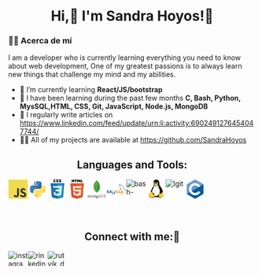<h1 align="center">Hi,👋 I'm Sandra Hoyos!🌺</h1>

<h3> 👩🏻  Acerca de mí </h3>

I am a developer who is currently learning everything you need to know about web development,
One of my greatest passions is to always learn new things that challenge my mind and my abilities.

- 🌱  I’m currently learning **React/JS/bootstrap**
- 💬  I have been learning during the past few months **C, Bash, Python, MysSQL,HTML, CSS, Git, JavaScript, Node.js, MongoDB** 
- 📝  I regularly write articles on  https://www.linkedin.com/feed/update/urn:li:activity:6902491276454047744/
- 👨‍💻  All of my projects are available at https://github.com/SandraHoyos


<h2 align="center">Languages and Tools:</h2>
<p align="left">
<img src="https://raw.githubusercontent.com/devicons/devicon/master/icons/c/c-original.svg" alt="c" width="40" height="40" />

<img align="left" src="https://raw.githubusercontent.com/devicons/devicon/master/icons/javascript/javascript-original.svg" alt="javascript" width="40" height="40" /> 

<img align="left" src="https://raw.githubusercontent.com/devicons/devicon/master/icons/python/python-original.svg" alt="python" width="40" height="40" />

<img align="left" src="https://raw.githubusercontent.com/devicons/devicon/master/icons/css3/css3-original-wordmark.svg" alt="pcss3" width="40" height="40" />

<img align="left" src="https://raw.githubusercontent.com/devicons/devicon/master/icons/html5/html5-original-wordmark.svg" alt="html5" width="40" height="40" />

<img align="left" src="https://raw.githubusercontent.com/devicons/devicon/master/icons/mongodb/mongodb-original-wordmark.svg" alt="mongodb" width="40" height="40" />

<img align="left" src="https://raw.githubusercontent.com/devicons/devicon/master/icons/mysql/mysql-original-wordmark.svg" alt="mysql" width="40" height="40" />

<img align="left" src="https://www.vectorlogo.zone/logos/gnu_bash/gnu_bash-icon.svg" alt="bash-" width="40" height="40" />

<img align="left" src="https://raw.githubusercontent.com/devicons/devicon/master/icons/linux/linux-original.svg" alt="linux" width="40" height="40" />

<img align="left" src="https://www.vectorlogo.zone/logos/git-scm/git-scm-icon.svg" alt="lgit" width="40" height="40" />
</p><br>

<h2 align="center">Connect with me:👥 </h2>
<p align="left">
<a href="https://instagram.com/shandy224?utm_medium=copy_link" target="blank"><img align="left"  src="https://cdn.jsdelivr.net/npm/simple-icons@3.0.1/icons/instagram.svg" alt="instagram" height="30" width="40" /></a>

<a href="https://www.linkedin.com/in/sandralorenahoyos/" target="blank"><img 
align="left" src="https://cdn.jsdelivr.net/npm/simple-icons@3.0.1/icons/linkedin.svg" alt="rinkedin" height="30" width="40" /></a>

<a href="https://twitter.com/Sandra74398130" target="blank"><img 
align="left" src="https://cdn.jsdelivr.net/npm/simple-icons@v3/icons/twitter.svg" alt="rutvik_dev.desg" height="30" width="40" /></a>
</p>




